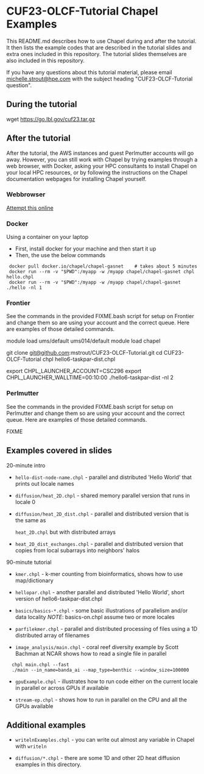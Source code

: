 # CUF23-OLCF-Tutorial Chapel Examples

This README.md describes how to use Chapel during and after the tutorial.
It then lists the example codes that are described in the tutorial slides
and extra ones included in this repository.  The tutorial slides themselves
are also included in this repository.

If you have any questions about this tutorial material, please email
michelle.strout@hpe.com with the subject heading "CUF23-OLCF-Tutorial question".

## During the tutorial

wget https://go.lbl.gov/cuf23.tar.gz

## After the tutorial

After the tutorial, the AWS instances and guest Perlmutter accounts will
go away.  However, you can still work with Chapel by trying examples
through a web browser, with Docker, asking your HPC consultants to install
Chapel on your local HPC resources, or by following the instructions
on the Chapel documentation webpages for installing Chapel yourself.

### Webbrowser
[Attempt this online](https://ato.pxeger.com/run?1=m70sOSOxIDVnwYKlpSVpuhY7y4syS1Jz8jSUPFJzcvJ1FMrzi3JSFJU0rSHyUGUw5QA)

### Docker
Using a container on your laptop
- First, install docker for your machine and then start it up
- Then, the use the below commands
```
 docker pull docker.io/chapel/chapel-gasnet    # takes about 5 minutes
 docker run --rm -v "$PWD":/myapp -w /myapp chapel/chapel-gasnet chpl hello.chpl
 docker run --rm -v "$PWD":/myapp -w /myapp chapel/chapel-gasnet ./hello -nl 1
```

### Frontier
See the commands in the provided FIXME.bash script for setup on Frontier
and change them so are using your account and the correct queue.
Here are examples of those detailed commands.

module load ums/default ums014/default
module load chapel

git clone git@github.com:mstrout/CUF23-OLCF-Tutorial.git
cd CUF23-OLCF-Tutorial
chpl hello6-taskpar-dist.chpl

export CHPL_LAUNCHER_ACCOUNT=CSC296
export CHPL_LAUNCHER_WALLTIME=00:10:00
./hello6-taskpar-dist -nl 2

### Perlmutter

See the commands in the provided FIXME.bash script for setup on Perlmutter
and change them so are using your account and the correct queue.
Here are examples of those detailed commands.

FIXME

## Examples covered in slides

20-minute intro
- `hello-dist-node-name.chpl` - parallel and distributed 'Hello World' that prints out locale names

- `diffusion/heat_2D.chpl` - shared memory parallel version that runs in locale 0

- `diffusion/heat_2D_dist.chpl` - parallel and distributed version that is the same as

  `heat_2D.chpl` but with distributed arrays

- `heat_2D_dist_exchanges.chpl` - parallel and distributed version that copies from local subarrays into neighbors' halos


90-minute tutorial
- `kmer.chpl` - k-mer counting from bioinformatics, shows how to use map/dictionary

- `hellopar.chpl` - another parallel and distributed 'Hello World', short version of
  hello6-taskpar-dist.chpl

- `basics/basics-*.chpl` - some basic illustrations of parallelism and/or data locality
  *NOTE*: basics-on.chpl assume two or more locales

- `parfilekmer.chpl` - parallel and distributed processing of files using a 1D distributed
  array of filenames

- `image_analysis/main.chpl` - coral reef diversity example by Scott Bachman at NCAR
  shows how to read a single file in parallel
```
  chpl main.chpl --fast
  ./main --in_name=banda_ai --map_type=benthic --window_size=100000
```

- `gpuExample.chpl` - illustrates how to run code either on the current locale in
  parallel or across GPUs if available

- `stream-ep.chpl` - shows how to run in parallel on the CPU and all the GPUs available

## Additional examples

- `writelnExamples.chpl` - you can write out almost any variable in Chapel with `writeln`

- `diffusion/*.chpl` - there are some 1D and other 2D heat diffusion examples in this
   directory.
